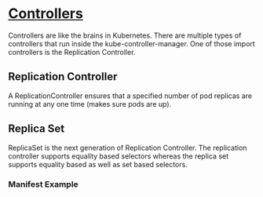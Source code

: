 # [Controllers](https://kubernetes.io/docs/concepts/architecture/controller/)

Controllers are like the brains in Kubernetes. There are multiple types of controllers that run inside the kube-controller-manager. One of those import controllers is the Replication Controller.


## Replication Controller

A ReplicationController ensures that a specified number of pod replicas are running at any one time (makes sure pods are up).

## Replica Set

ReplicaSet is the next generation of Replication Controller. The replication controller supports equality based selectors whereas the replica set supports equality based as well as set based selectors.

### Manifest Example